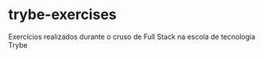 # trybe-exercises
Exercícios realizados durante o cruso de Full Stack na escola de tecnologia Trybe
